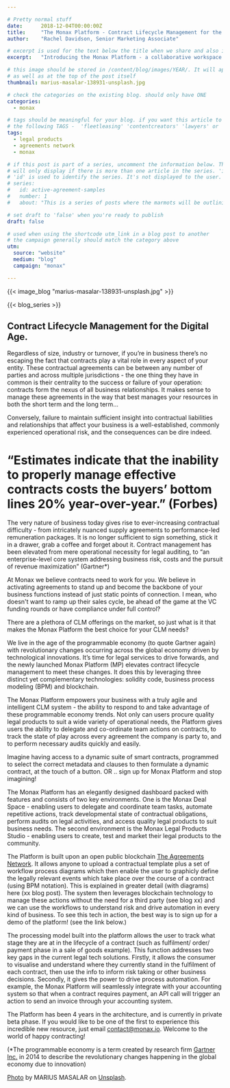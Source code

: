 ```yaml
---

# Pretty normal stuff
date:      2018-12-04T00:00:00Z
title:     "The Monax Platform - Contract Lifecycle Management for the Digital Age"
author:    "Rachel Davidson, Senior Marketing Associate"

# excerpt is used for the text below the title when we share and also is the summary of the post on https://monax.io/blog
excerpt:   "Introducing the Monax Platform - a collaborative workspace environment for businesses and legal professionals"

# this image should be stored in /content/blog/images/YEAR/. It will appear as a thumbnail on any listings,
# as well as at the top of the post itself
thumbnail: marius-masalar-138931-unsplash.jpg

# check the categories on the existing blog. should only have ONE
categories:
  - monax

# tags should be meaningful for your blog. if you want this article to show on a 'use case' page, you can use
# the following TAGS -  'fleetleasing' 'contentcreators' 'lawyers' or 'corporate'
tags:
  - legal products
  - agreements network
  - monax

# if this post is part of a series, uncomment the information below. The 'article series' box
# will only display if there is more than one article in the series. 'id', 'number' and 'about' all must be present.
# 'id' is used to identify the series. It's not displayed to the user.
# series:
#   id: active-agreement-samples
#   number: 1
#   about: "This is a series of posts where the marmots will be outlining how the Monax Platform and the Agreements Network can be used in harmony to create the legal products of the future."

# set draft to 'false' when you're ready to publish
draft: false

# used when using the shortcode utm_link in a blog post to another
# the campaign generally should match the category above
utm:
  source: "website"
  medium: "blog"
  campaign: "monax"

---
```


<!-- In general the filename below should match thumbnail category above -->
{{< image_blog "marius-masalar-138931-unsplash.jpg" >}}

<!-- if this article is part of a series, related articles will automatically appear here -->
{{< blog_series >}}

<!-- Content markdown here - first title on page is auto generated from title in frontmatter -->
## Contract Lifecycle Management for the Digital Age.

Regardless of size, industry or turnover, if you’re in business there’s no escaping the fact that contracts play a vital role in every aspect of your entity. These contractual agreements can be between any number of parties and across multiple jurisdictions - the one thing they have in common is their centrality to the success or failure of your operation: contracts form the nexus of all business relationships. It makes sense to manage these agreements in the way that best manages your resources in both the short term and the long term...

Conversely, failure to maintain sufficient insight into contractual liabilities and relationships that affect your business is a well-established, commonly experienced operational risk, and the consequences can be dire indeed.

# “Estimates indicate that the inability to properly manage effective contracts costs the buyers’ bottom lines 20% year-over-year.” (Forbes)

The very nature of business today gives rise to ever-increasing contractual difficulty - from intricately nuanced supply agreements to performance-led remuneration packages. It is no longer sufficient to sign something, stick it in a drawer, grab a coffee and forget about it. Contract management has been elevated from mere operational necessity for legal auditing, to  “an enterprise-level core system addressing business risk, costs and the pursuit of revenue maximization” (Gartner*)

At Monax we believe contracts need to work for you. We believe in activating agreements to stand up and become the backbone of your business functions instead of just static points of connection. I mean, who doesn't want to ramp up their sales cycle, be ahead of the game at the VC funding rounds or have compliance under full control? 

There are a plethora of CLM offerings on the market, so just what is it that makes the Monax Platform the best choice for your CLM needs? 

We live in the age of the programmable economy (to quote Gartner again) with revolutionary changes occurring across the global economy driven by technological innovations. It’s time for legal services to drive forwards, and the newly launched Monax Platform (MP) elevates contract lifecycle management to meet these changes. It does this by leveraging three distinct yet complementary technologies: solidity code, business process modeling (BPM) and blockchain. 

The Monax Platform empowers your business with a truly agile and intelligent CLM system - the ability to respond to and take advantage of these programmable economy trends. Not only can users procure quality legal products to suit a wide variety of operational needs, the Platform gives users the ability to delegate and co-ordinate team actions on contracts, to track the state of play across every agreement the company is party to, and to perform necessary audits quickly and easily. 

Imagine having access to a dynamic suite of smart contracts, programmed to select the correct metadata and clauses to then formulate a dynamic contract, at the touch of a button. OR .. sign up for Monax Platform and stop imagining!


The Monax Platform has an elegantly designed dashboard packed with features and consists of two key environments. One is the Monax Deal Space - enabling users to delegate and coordinate team tasks, automate repetitive actions, track developmental state of contractual obligations, perform audits on legal activities, and access quality legal products to suit business needs. The second environment is the Monax Legal Products Studio -  enabling users to create, test and market their legal products to the community.

The Platform is built upon an open public blockchain [The Agreements Network](www.agreements.network). It allows anyone to upload a contractual template plus a set of workflow process diagrams which then enable the user to  graphicly define the legally relevant events which take place over the course of a contract (using BPM notation). This is explained in greater detail (with diagrams) here (xx blog post). The system then leverages blockchain technology to manage these actions without the need for a third party (see blog xx) and we can use the workflows to understand risk and drive automation in every kind of business. To see this tech in action, the best way is to sign up for a demo of the platform! (see the link below.)

The processing model built into the platform allows the user to track what stage they are at in the lifecycle of a contract (such as fulfilment/ order/ payment phase in a sale of goods example). This function addresses two key gaps in the current legal tech solutions. Firstly, it allows the consumer to visualise and understand where they currently stand in the fulfilment of each contract, then use the info to inform risk taking or other business decisions. Secondly, it gives the power to drive process automation. For example, the Monax Platform will seamlessly integrate with your accounting system so that when a contract requires payment,  an API call will trigger an action to send an invoice through your accounting system. 


The Platform has been 4 years in the architecture, and is currently in private beta phase. If you would like to be one of the first to experience this incredible new resource, just email contact@monax.io. Welcome to the world of happy contracting! 


(*The programmable economy is a term created by research firm [Gartner Inc.](https://www.gartner.com/en) in 2014 to describe the revolutionary changes happening in the global economy due to innovation)




<!-- IF NEEDED use the below. Unsplash is recommended for images that have the right licensing. This should be at the end of the post -->
[Photo](https://unsplash.com/photos/CyFBmFEsytU) by MARIUS MASALAR on [Unsplash](https://unsplash.com).
